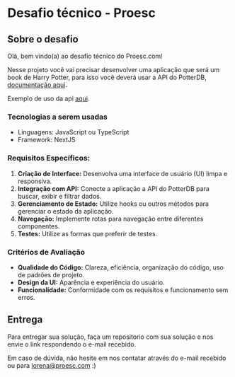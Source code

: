 # Desafio técnico - Proesc

## Sobre o desafio

Olá, bem vindo(a) ao desafio técnico do Proesc.com! 

Nesse projeto você vai precisar desenvolver uma aplicação que será um book de Harry Potter, para isso você deverá usar a API do PotterDB, [documentação aqui](https://docs.potterdb.com/).

Exemplo de uso da api [aqui](https://potterdb.com/).

### Tecnologias a serem usadas
- Linguagens: JavaScript ou TypeScript
- Framework: NextJS

### Requisitos Específicos:

1. **Criação de Interface:** Desenvolva uma interface de usuário (UI) limpa e responsiva.
2. **Integração com API:** Conecte a aplicação a API do PotterDB para buscar, exibir e filtrar dados.
3. **Gerenciamento de Estado:** Utilize hooks ou outros métodos para gerenciar o estado da aplicação.
4. **Navegação:** Implemente rotas para navegação entre diferentes componentes.
5. **Testes:** Utilize as formas que preferir de testes.

### Critérios de Avaliação

- **Qualidade do Código:** Clareza, eficiência, organização do código, uso de padrões de projeto.
- **Design da UI:** Aparência e experiência do usuário.
- **Funcionalidade:** Conformidade com os requisitos e funcionamento sem erros.

## Entrega
Para entregar sua solução, faça um repositorio com sua solução e nos envie o link respondendo o e-mail recebido.

Em caso de dúvida, não hesite em nos contatar através do e-mail recebido ou para lorena@proesc.com :)
